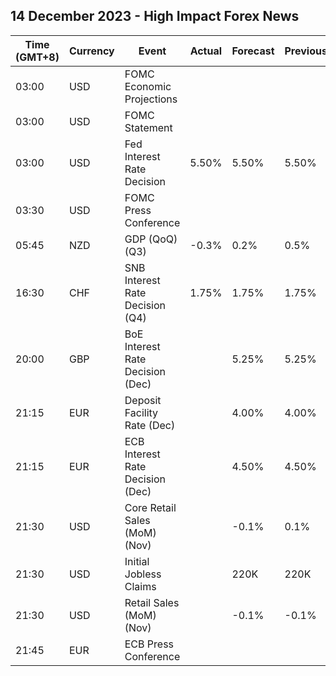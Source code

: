 ## 14 December 2023 - High Impact Forex News

| Time (GMT+8) | Currency | Event | Actual | Forecast | Previous |
|------|----------|-------|--------|----------|----------|
| 03:00 | USD | FOMC Economic Projections |  |  |  |
| 03:00 | USD | FOMC Statement |  |  |  |
| 03:00 | USD | Fed Interest Rate Decision | 5.50% | 5.50% | 5.50% |
| 03:30 | USD | FOMC Press Conference |  |  |  |
| 05:45 | NZD | GDP (QoQ) (Q3) | -0.3% | 0.2% | 0.5% |
| 16:30 | CHF | SNB Interest Rate Decision (Q4) | 1.75% | 1.75% | 1.75% |
| 20:00 | GBP | BoE Interest Rate Decision (Dec) |  | 5.25% | 5.25% |
| 21:15 | EUR | Deposit Facility Rate (Dec) |  | 4.00% | 4.00% |
| 21:15 | EUR | ECB Interest Rate Decision (Dec) |  | 4.50% | 4.50% |
| 21:30 | USD | Core Retail Sales (MoM) (Nov) |  | -0.1% | 0.1% |
| 21:30 | USD | Initial Jobless Claims |  | 220K | 220K |
| 21:30 | USD | Retail Sales (MoM) (Nov) |  | -0.1% | -0.1% |
| 21:45 | EUR | ECB Press Conference |  |  |  |
